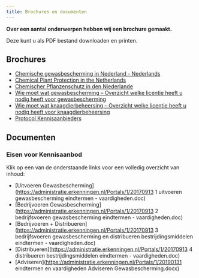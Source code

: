 ```yaml
---
title: Brochures en documenten
---
```


**Over een aantal onderwerpen hebben wij een brochure gemaakt.**

Deze kunt u als PDF bestand downloaden en printen.

## Brochures

- [Chemische gewasbescherming in Nederland - Nederlands](https://administratie.erkenningen.nl/LinkClick.aspx?fileticket=K0CarsgSAaw%3d&tabid=152&portalid=1&mid=573)
- [Chemical Plant Protection in the Netherlands](https://administratie.erkenningen.nl/LinkClick.aspx?fileticket=Uaz4dH0cP3s%3d&tabid=152&portalid=1&mid=573)
- [Chemischer Pflanzenschutz in den Niederlande](https://administratie.erkenningen.nl/LinkClick.aspx?fileticket=UKG4qsg-m08%3d&tabid=152&portalid=1&mid=573)
- [Wie moet wat gewasbescherming – Overzicht welke licentie heeft u nodig heeft voor gewasbescherming](https://administratie.erkenningen.nl/LinkClick.aspx?fileticket=x-A1ZbfC7Wo%3d&tabid=152&portalid=1&mid=573)
- [Wie moet wat knaagdierbeheersing – Overzicht welke licentie heeft u nodig heeft voor knaagdierbeheersing](https://administratie.erkenningen.nl/LinkClick.aspx?fileticket=eFqRDAdU_H8%3d&tabid=152&portalid=1&mid=573)
- [Protocol Kennisaanbieders](https://administratie.erkenningen.nl/LinkClick.aspx?fileticket=Bc0JdtaMSKY%3d&tabid=152&portalid=1&mid=573)

## Documenten

### Eisen voor Kennisaanbod

Klik op een van de onderstaande links voor een volledig overzicht van inhoud:

- [Uitvoeren Gewasbescherming](https://administratie.erkenningen.nl/Portals/1/20170913 1 uitvoeren gewasbescherming eindtermen - vaardigheden.doc)
- [Bedrijvoeren Gewasbescherming](https://administratie.erkenningen.nl/Portals/1/20170913 2 bedrijfsvoeren gewasbescherming eindtermen - vaardigheden.doc)
- [Bedrijvoeren + Distribueren](https://administratie.erkenningen.nl/Portals/1/20170913 3 bedrijfsvoeren gewasbescherming en distribueren bestrijdingsmiddelen eindtermen - vaardigheden.doc)
- [Distribueren](https://administratie.erkenningen.nl/Portals/1/20170913 4 distribueren bestrijdingsmiddelen eindtermen - vaardigheden.doc)
- [Adviseren](https://administratie.erkenningen.nl/Portals/1/20190131 eindtermen en vaardigheden Adviseren Gewasbescherming.docx)
